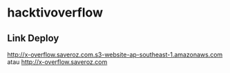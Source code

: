 # hacktivoverflow

## Link Deploy 
http://x-overflow.saveroz.com.s3-website-ap-southeast-1.amazonaws.com
atau
http://x-overflow.saveroz.com
